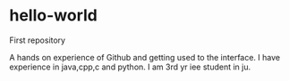 # hello-world
First repository

A hands on experience of Github and getting used to the interface.
I have experience in java,cpp,c and python.
I am 3rd yr iee student in ju.
  
